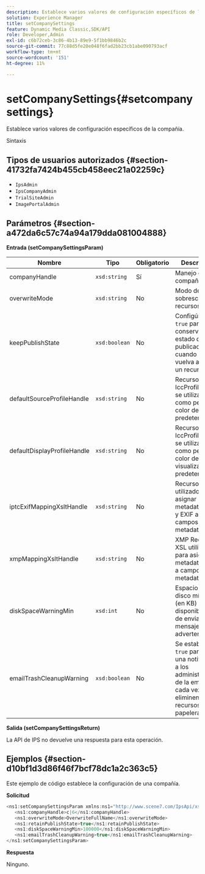 ```yaml
---
description: Establece varios valores de configuración específicos de la compañía.
solution: Experience Manager
title: setCompanySettings
feature: Dynamic Media Classic,SDK/API
role: Developer,Admin
exl-id: c6b72ceb-3c86-4b13-89e9-5f1bb9846b2c
source-git-commit: 77c88d5fe20e048f6fad2bb23cb1abe090793acf
workflow-type: tm+mt
source-wordcount: '151'
ht-degree: 11%

---
```


# setCompanySettings{#setcompanysettings}

Establece varios valores de configuración específicos de la compañía.

Sintaxis

## Tipos de usuarios autorizados {#section-41732fa7424b455cb458eec21a02259c}

* `IpsAdmin`
* `IpsCompanyAdmin`
* `TrialSiteAdmin`
* `ImagePortalAdmin`

## Parámetros {#section-a472da6c57c74a94a179dda081004888}

**Entrada (setCompanySettingsParam)**

| Nombre | Tipo | Obligatorio | Descripción |
|---|---|---|---|
| companyHandle | `xsd:string` | Sí | Manejo de la compañía. |
| overwriteMode | `xsd:string` | No | Modo de sobrescritura de recursos. |
| keepPublishState | `xsd:boolean` | No | Configúrelo en `true` para conservar el estado de publicación cuando se vuelva a cargar un recurso. |
| defaultSourceProfileHandle | `xsd:string` | No | Recurso IccProfile que se utilizará como perfil de color de origen predeterminado. |
| defaultDisplayProfileHandle | `xsd:string` | No | Recurso IccProfile que se utilizará como perfil de color de visualización predeterminado. |
| iptcExifMappingXsltHandle | `xsd:string` | No | Recurso XSL utilizado para asignar metadatos IPTC y EXIF a campos de metadatos IPS. |
| xmpMappingXsltHandle | `xsd:string` | No | XMP Recurso XSL utilizado para asignar metadatos de la a campos de metadatos IPS. |
| diskSpaceWarningMin | `xsd:int` | No | Espacio en disco mínimo (en KB) disponible antes de enviar un mensaje de advertencia. |
| emailTrashCleanupWarning | `xsd:boolean` | No | Se establece en `true` para enviar una notificación a los administradores de la empresa cada vez que se eliminen recursos de la papelera. |

**Salida (setCompanySettingsReturn)**

La API de IPS no devuelve una respuesta para esta operación.

## Ejemplos {#section-d10bf1d3d86f46f7bcf78dc1a2c363c5}

Este ejemplo de código establece la configuración de una compañía.

**Solicitud**

```java
<ns1:setCompanySettingsParam xmlns:ns1="http://www.scene7.com/IpsApi/xsd/2008-01-15">
   <ns1:companyHandle>c|6</ns1:companyHandle>
   <ns1:overwriteMode>OverwriteFullName</ns1:overwriteMode>
   <ns1:retainPublishState>true</ns1:retainPublishState>
   <ns1:diskSpaceWarningMin>100000</ns1:diskSpaceWarningMin>
   <ns1:emailTrashCleanupWarning>true</ns1:emailTrashCleanupWarning>
</ns1:setCompanySettingsParam>
```

**Respuesta**

Ninguno.
